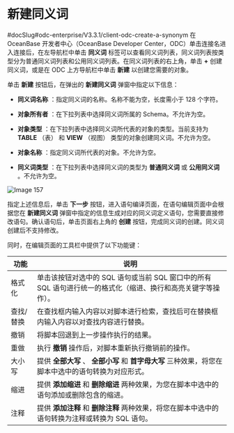 新建同义词 
==========================
#docSlug#odc-enterprise/V3.3.1/client-odc-create-a-synonym
在 OceanBase 开发者中心（OceanBase Developer Center，ODC）单击连接名进入连接后，在左导航栏中单击 **同义词** 标签可以查看同义词列表，同义词列表按类型分为普通同义词列表和公用同义词列表。在同义词列表的右上角，单击 **+** 创建同义词，或是在 ODC 上方导航栏中单击 **新建** 以创建您需要的对象。

单击 **新建** 按钮后，在弹出的 **新建同义词** 弹窗中指定以下信息：

* **同义词名称** ：指定同义词的名称。名称不能为空，长度需小于 128 个字符。

  

* **对象所有者** ：在下拉列表中选择同义词所属的 Schema。不允许为空。

  

* **对象类型** ：在下拉列表中选择同义词所代表的对象的类型。当前支持为 **TABLE** （表） 和 **VIEW** （视图） 类型的对象创建同义词。不允许为空。

  

* **对象名称** ：指定同义词所代表的对象。不允许为空。

  

* **同义词类型** ：在下拉列表中选择同义词的类型为 **普通同义词** 或 **公用同义词** 。不允许为空。

  




![Image 157](https://help-static-aliyun-doc.aliyuncs.com/assets/img/zh-CN/3780004161/p238883.png)

指定上述信息后，单击 **下一步** 按钮，进入语句编译页面，在语句编辑页面中会根据您在 **新建同义词** 弹窗中指定的信息生成对应的同义词定义语句，您需要直接修改语句。确认语句后，单击页面右上角的 **创建** 按钮，完成同义词的创建。同义词创建后不支持修改。

同时，在编辑页面的工具栏中提供了以下功能键：


|  功能   |                               说明                               |
|-------|----------------------------------------------------------------|
| 格式化   | 单击该按钮对选中的 SQL 语句或当前 SQL 窗口中的所有 SQL 语句进行统一的格式化（缩进、换行和高亮关键字等操作）。 |
| 查找/替换 | 在查找框内输入内容以对脚本进行检索，查找后可在替换框内输入内容以对查找内容进行替换。                     |
| 撤销    | 将脚本回退到上一步操作执行的结果。                                              |
| 重做    | 执行 **撤销**  操作后，对脚本重新执行撤销前的操作。                                  |
| 大小写   | 提供 **全部大写** 、 **全部小写**  和 **首字母大写**  三种效果，将您在脚本中选中的语句转换为对应形式。  |
| 缩进    | 提供 **添加缩进**  和 **删除缩进**  两种效果，为您在脚本中选中的语句添加或删除包含的缩进。           |
| 注释    | 提供 **添加注释**  和 **删除注释**  两种效果，将您在脚本中选中的语句转换为注释或转换为 SQL 语句。     |


